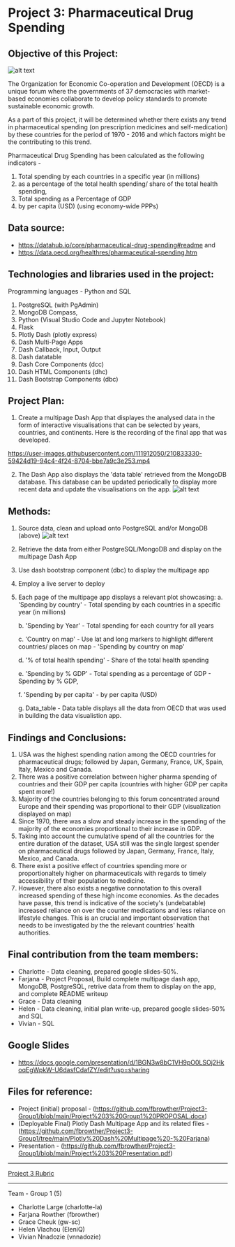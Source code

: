 # Project 3: Pharmaceutical Drug Spending

## Objective of this Project:
![alt text](https://github.com/fbrowther/Project3-Group1/blob/main/Plotly%20Dash%20Multipage%20-%20Farjana/assets/OECD%20LOGO.png)

The Organization for Economic Co-operation and Development (OECD) is a unique forum where the governments of 37 democracies with market-based economies collaborate to develop policy standards to promote sustainable economic growth. 

As a part of this project, it will be determined whether there exists any trend in pharmaceutical spending (on prescription medicines and self-medication) by these countries for the period of 1970 - 2016 and which factors might be the contributing to this trend. 

Pharmaceutical Drug Spending has been calculated as the following indicators -  

1. Total spending by each countries in a specific year (in millions)
2. as a percentage of the total health spending/ share of the total health spending, 
3. Total spending as a Percentage of GDP
4. by per capita (USD) (using economy-wide PPPs)

## Data source: 
* https://datahub.io/core/pharmaceutical-drug-spending#readme and 
* https://data.oecd.org/healthres/pharmaceutical-spending.htm

## Technologies and libraries used in the project: 
Programming languages - Python and SQL
1. PostgreSQL (with PgAdmin)
2. MongoDB Compass,
3. Python (Visual Studio Code and Jupyter Notebook)
4. Flask
5. Plotly Dash (plotly express)
6. Dash Multi-Page Apps
7. Dash Callback, Input, Output
8. Dash datatable
9. Dash Core Components (dcc)
10. Dash HTML Components (dhc)
11. Dash Bootstrap Components (dbc)
  
## Project Plan: 
1. Create a multipage Dash App that displayes the analysed data in the form of interactive visualisations that can be selected by years, countries, and continents. 
Here is the recording of the final app that was developed.

https://user-images.githubusercontent.com/111912050/210833330-59424d19-94c4-4f24-8704-bbe7a9c3e253.mp4

2. The Dash App also displays the 'data table' retrieved from the MongoDB database. This database can be updated periodically to display more recent data and update the visualisations on the app.
![alt text](https://github.com/fbrowther/Project3-Group1/blob/main/Plotly%20Dash%20Multipage%20-%20Farjana/assets/Mongodb%20Pharma_db.png)

## Methods:
1. Source data, clean and upload onto PostgreSQL and/or MongoDB (above)
![alt text](https://github.com/fbrowther/Project3-Group1/blob/main/Plotly%20Dash%20Multipage%20-%20Farjana/assets/Pharmadata%20table%20in%20SQL.png)
2. Retrieve the data from either PostgreSQL/MongoDB and display on the multipage Dash App
3. Use dash bootstrap component (dbc) to display the multipage app 
4. Employ a live server to deploy
5. Each page of the multipage app displays a relevant plot showcasing:
    a. 'Spending by country' - Total spending by each countries in a specific year (in millions) 

    b. 'Spending by Year' - Total spending for each country for all years 

    c. 'Country on map' - Use lat and long markers to highlight different countries/ places on map - 'Spending by country on map'

    d. '% of total health spending' - Share of the total health spending

    e. 'Spending by % GDP' - Total spending as a percentage of GDP - Spending by % GDP,

    f. 'Spending by per capita' - by per capita (USD) 
    
    g. Data_table - Data table displays all the data from OECD that was used in building the data visualistion app.
    
## Findings and Conclusions:
1. USA was the highest spending nation among the OECD countries for pharmaceutical drugs; followed by Japan, Germany, France, UK, Spain, Italy, Mexico and Canada.
2. There was a positive correlation between higher pharma spending of countries and their GDP per capita (countries with higher GDP per capita spent more!)
3. Majority of the countries belonging to this forum concentrated around Europe and their spending was proportional to their GDP (visualization displayed on map)
4. Since 1970, there was a slow and steady increase in the spending of the majority of the economies proportional to their increase in GDP.
5. Taking into account the cumulative spend of all the countries for the entire duration of the dataset, USA still was the single largest spender on pharmaceutical drugs followed by Japan, Germany, France, Italy, Mexico, and Canada.
6. There exist a positive effect of countries spending more or proportionaltely higher on pharmaceuticals with regards to timely accessibility of their population to medicine.
7. However, there also exists a negative connotation to this overall increased spending of these high income economies. As the decades have passe, this trend is indicative of the society's (undebatable) increased reliance on over the counter medications and less reliance on lifestyle changes. This is an crucial and important observation that needs to be investigated by the the relevant countries' health authorities. 

## Final contribution from the team members:
* Charlotte - Data cleaning, prepared google slides-50%.
* Farjana - Project Proposal, Build complete multipage dash app, MongoDB, PostgreSQL, retrive data from them to display on the app, and complete README writeup
* Grace - Data cleaning
* Helen - Data cleaning, initial plan write-up, prepared google slides-50% and SQL
* Vivian - SQL

## Google Slides
* https://docs.google.com/presentation/d/1BGN3w8bC1VH9pO0LSOj2HkoqEgWpkW-U6dasfCdafZY/edit?usp=sharing

## Files for reference:
* Project (initial) proposal - (https://github.com/fbrowther/Project3-Group1/blob/main/Project%203%20Group1%20PROPOSAL.docx)
* (Deployable Final) Plotly Dash Multipage App and its related files - (https://github.com/fbrowther/Project3-Group1/tree/main/Plotly%20Dash%20Multipage%20-%20Farjana)
* Presentation - (https://github.com/fbrowther/Project3-Group1/blob/main/Project%203%20Presentation.pdf)

- - - 
[Project 3 Rubric](https://docs.google.com/document/d/1QUqS6glykg0RTwGe4pNwHNrlmnhDqc2RsyfgtZHijR4/edit)
- - -


Team - Group 1 (5)
* Charlotte Large (charlotte-la)
* Farjana Rowther (fbrowther)
* Grace Cheuk (gw-sc)
* Helen Vlachou (EleniQ)
* Vivian Nnadozie (vnnadozie)
